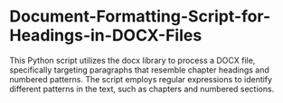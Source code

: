 # Document-Formatting-Script-for-Headings-in-DOCX-Files
This Python script utilizes the docx library to process a DOCX file, specifically targeting paragraphs that resemble chapter headings and numbered patterns. The script employs regular expressions to identify different patterns in the text, such as chapters and numbered sections. 
